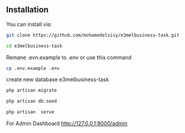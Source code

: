 ## Installation

You can install via:

```bash
git clone https://github.com/mohamedelsisy/e3melbusiness-task.git
```

```bash
cd e3melbusiness-task
```

Remane .evn.example to .env or use this command
```bash
cp .env.example .env

```
create new database  e3melbusiness-task



```bash
php artisan migrate
```

```bash
php artisan db:seed
```

```bash
php artisan  serve
```

For Admin Dashboard
http://127.0.0.1:8000/admin
